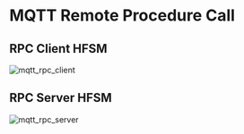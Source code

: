 # MQTT Remote Procedure Call

## RPC Client HFSM

![mqtt_rpc_client](https://www.plantuml.com/plantuml/png/dLPRSzf657xdLvotI1qClRnv4ayeLbgDOo2Ix9cqT3GIMl0sOfVkhaBSZFzxpzaL8B00kqzeRz_vpdTklDScKwPQbfqtm1T2AWRcWMa6cOQ7J1GbAq1MHlE2WPpZ6TTGy6oXikKbt7vAaZIu3qP9EXoFHi4mIQFWKxTrFvxixL-7yR4dpQDuWhm6MbVBbU5Iw4jS_jY3E_55oBK0zfK9eo53rdEfrfagaAx71Vd05KZ55rna9J9MR4O0NM0SpnHmaSjAe6-AtBFVVW_1V-f1E8TeCao77qDY4mM3wyzfEBf6ERHuOo0h5SkAHyWP4w3HVhTvFRxxbHm2b6bHPIeJXY4b8q4nlP9eS8tsDoJQp7I9qkyVujjQZI2AnX5mafw1hd8zKpnd2FTFnRG1mvSkGaJ-vruxypKlIn3I86VB69Okpfa0AMOCAb4ohQs5MSdfGYMsfZGHMZ2KkR5PaBbVUeHMfBMMNRVQo6cZKcddFPsWvXYaPKPne3qobwrMW5a6WfcrL5-iIXIfhwnyx7Kwc9o6GRIQ3Hsjxnq0jnTYPkA2Vk0ItkPN3SV3qVtu9g0mzD_syoi4DPKIdXKLpmOVm-iqJWP9u1z3k1lLSNG03SSzlxFby26hIiCANDTV3WU9gaVti2cFTnXK__3XOFGPxFaBQ0DiQSGrDouMkDTOFQT3jMvJHhNU_CRDvg9S7RztNEgfc9gJj4zXxKbUemp-ICStFlcwTJUorVVTQj3OIICfZTt4HCVwu8i7Gnthu10WeHRc7k87LONh5p2J1Ul2tnLL5Iwn9suw7JKNh1rZi6Qf-BESbznWWZh4qE3kd2bDMPqpygs6T5ojiIxabR7c9bLUSls0rnm0bGPnRdYqks8tTyip8MsvsXxJvnVFrm_Tc62Cmb4wYSQ_HK4SssA0XiPmSVKAvAdOwnYU7G8JbmR-8SiBX6uOij2DgO7F1iCRcXWUHdqc5NLyu8LVMy8EwiqpNbQA-VjrsU1dwv8m_Ab0U9l3INWRZE-I9k6JBv7tKwVMfC7IkJMyfuRyl3caV9vYVFWinVuumm7i-ViOP-galTeEEHmgvI3SsAT8_ld3NnJ0PcybrLzGj0JKXvPenhjeRl7EIZCL3ih8rCxQTdMQj0XshvSsGqUGBVVRrObFvj7HpDaEMvSvfq9-sYl7wg8Em-icqtCV_yTqU-hivkrEoiRSUj5eiqqubyR8fUt26qZasE_3mFuPWtabx8UcvdvQ6hlgkZzyTXwu0K1LRO_WtJlxtoSPJyAXNvy26Fm7fZdPI5UCAS-gwzU7vsDPNqopVzE7kLwczeNbu3acziAJBVaEdAbekte5zwFqN9DfsDsBuCv0Ipcw66qJmE4SYaH9uzhOTZIznoySYFy1 "mqtt_rpc_client")

## RPC Server HFSM

![mqtt_rpc_server](https://www.plantuml.com/plantuml/png/bLFVQzim47xtNt6FzaZIzr52NKTbPhFZI4xMigmYKTHCq4YUT2gCiVzzYktLQGY5lTqT-dwSFkd6uSQYFpm3hJBE25qH6aLXY19e8vYqBzB2xoW2w8PVDmgLteU-h-0ZN6-dnQAkURMyvPHaAvwNizWyWJ3MIe60fb4YkRg-saxXST3Xv9vaovhmR5uKQJaBsCKeo9W6dDy2gaEGLazWlTON9DybObNil13IkH58QutjvOzySUi73XiKFwGxQZbXLOFAw6IjrxZ6nvDr5d5oSLco8cNDsV8spJvp6lHE5bQxNkxjCXTv664idvTXXogd3_zW8PG1DuBE4EiDJIQJP4ZaRkEVKUv2trSTULe-GEknexGIlTNnfpjMX7XMwPTynbcTrgHb-lRXEuod5y8TX-aRsfQWpWioNzP7ukXF50qFfLFMly1ut1glTw2D7Wz90NcH6Zj7Qg-DbUVWaxkjNk_sFK1hg0CGIkUqVsPEwXrNkZKHdvz9pabi8xXhUsxbNZbiYvzUEloFH6w2PlXAVm40 "mqtt_rpc_server")


